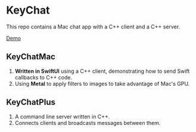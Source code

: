 # KeyChat

This repo contains a Mac chat app with a C++ client and a C++ server.

[Demo](./KeyChat720.mov)

## KeyChatMac

1. **Written in SwiftUI** using a C++ client, demonstrating how to send Swift callbacks to C++ code.
2. Using **Metal** to apply filters to images to take advantage of Mac's GPU.

## KeyChatPlus

1. A command line server written in C++.
2. Connects clients and broadcasts messages between them.

